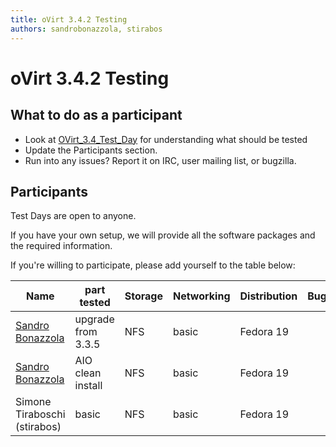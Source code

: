 ```yaml
---
title: oVirt 3.4.2 Testing
authors: sandrobonazzola, stirabos
---
```


# oVirt 3.4.2 Testing

## What to do as a participant

*   Look at [OVirt_3.4_Test_Day](/develop/release-management/releases/3.4/test-day/) for understanding what should be tested
*   Update the Participants section.
*   Run into any issues? Report it on IRC, user mailing list, or bugzilla.

## Participants

Test Days are open to anyone.

If you have your own setup, we will provide all the software packages and the required information.

If you're willing to participate, please add yourself to the table below:

| Name                                               | part tested        | Storage | Networking | Distribution | Bugs |
|----------------------------------------------------|--------------------|---------|------------|--------------|------|
| [Sandro Bonazzola](https://github.com/sandrobonazzola) | upgrade from 3.3.5 | NFS     | basic      | Fedora 19    |      |
| [Sandro Bonazzola](https://github.com/sandrobonazzola) | AIO clean install  | NFS     | basic      | Fedora 19    |      |
| Simone Tiraboschi (stirabos)      | basic              | NFS     | basic      | Fedora 19    |      |
